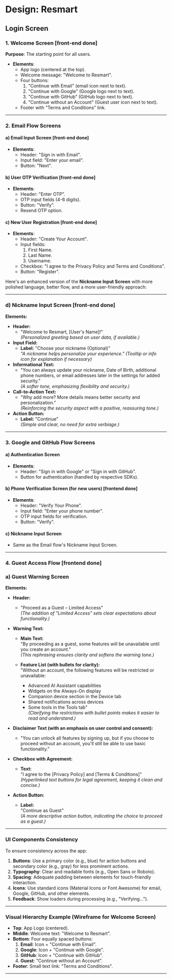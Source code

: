 # **Design: Resmart**

## **Login Screen**

### **1. Welcome Screen** [front-end done]
**Purpose**: The starting point for all users.
- **Elements**:
  - App logo (centered at the top).
  - Welcome message: "Welcome to Resmart".
  - Four buttons:
    1. "Continue with Email" (email icon next to text).
    2. "Continue with Google" (Google logo next to text).
    3. "Continue with GitHub" (GitHub logo next to text).
    4. "Continue without an Account" (Guest user icon next to text).
  - Footer with "Terms and Conditions" link.

---

### **2. Email Flow Screens**

#### a) **Email Input Screen**              [front-end done]
- **Elements**:
  - Header: "Sign in with Email".
  - Input field: "Enter your email".
  - Button: "Next".

#### b) **User OTP Verification**          [front-end done]
- **Elements**:
  - Header: "Enter OTP".
  - OTP input fields (4-6 digits).
  - Button: "Verify".
  - Resend OTP option.

#### c) **New User Registration**           [front-end done]
- **Elements**:
  - Header: "Create Your Account".
  - Input fields:
    1. First Name.
    2. Last Name.
    3. Username.
  - Checkbox: "I agree to the Privacy Policy and Terms and Conditions".
  - Button: "Register".

Here's an enhanced version of the **Nickname Input Screen** with more polished language, better flow, and a more user-friendly approach:

---

### **d) Nickname Input Screen**                [front-end done]

**Elements:**
- **Header:**  
   - "Welcome to Resmart, [User's Name]!"  
     _(Personalized greeting based on user data, if available.)_
- **Input Field:**  
   - **Label:** "Choose your nickname (Optional)"  
     _"A nickname helps personalize your experience."_
     _(Tooltip or info icon for explanation if necessary)_
- **Informational Text:**  
   - "You can always update your nickname, Date of Birth, additional phone numbers, or email addresses later in the settings for added security."  
     _(A softer tone, emphasizing flexibility and security.)_
- **Call-to-Action Text:**  
   - "Why add more? More details means better security and personalization."  
     _(Reinforcing the security aspect with a positive, reassuring tone.)_
- **Action Button:**  
   - **Label:** "Continue"  
     _(Simple and clear, no need for extra verbiage.)_

---

### **3. Google and GitHub Flow Screens**

#### a) **Authentication Screen**
- **Elements**:
  - Header: "Sign in with Google" or "Sign in with GitHub".
  - Button for authentication (handled by respective SDKs).

#### b) **Phone Verification Screen** (for new users) [frontend done]
- **Elements**:
  - Header: "Verify Your Phone".
  - Input field: "Enter your phone number".
  - OTP input fields for verification.
  - Button: "Verify".

#### c) **Nickname Input Screen**
- Same as the Email flow's Nickname Input Screen.

---

### **4. Guest Access Flow**                         [frontend done]

### **a) Guest Warning Screen** 

**Elements:**
- **Header:**  
   - "Proceed as a Guest – Limited Access"  
     _(The addition of "Limited Access" sets clear expectations about functionality.)_

- **Warning Text:**  
   - **Main Text:**  
     "By proceeding as a guest, some features will be unavailable until you create an account."  
     _(This rephrasing ensures clarity and softens the warning tone.)_

   - **Feature List (with bullets for clarity):**  
     "Without an account, the following features will be restricted or unavailable:  
     - Advanced AI Assistant capabilities  
     - Widgets on the Always-On display  
     - Companion device section in the Device tab  
     - Shared notifications across devices  
     - Some tools in the Tools tab"  
     _(Clarifying the restrictions with bullet points makes it easier to read and understand.)_

- **Disclaimer Text (with an emphasis on user control and consent):**  
   - "You can unlock all features by signing up, but if you choose to proceed without an account, you'll still be able to use basic functionality."

- **Checkbox with Agreement:**  
   - **Text:**  
     "I agree to the [Privacy Policy] and [Terms & Conditions]"  
     _(Hyperlinked text buttons for legal agreement, keeping it clean and concise.)_

- **Action Button:**  
   - **Label:**  
     "Continue as Guest"  
     _(A more descriptive action button, indicating the choice to proceed as a guest.)_

--- 

### **UI Components Consistency**
To ensure consistency across the app:
1. **Buttons**: Use a primary color (e.g., blue) for action buttons and secondary color (e.g., gray) for less prominent actions.
2. **Typography**: Clear and readable fonts (e.g., Open Sans or Roboto).
3. **Spacing**: Adequate padding between elements for touch-friendly interaction.
4. **Icons**: Use standard icons (Material Icons or Font Awesome) for email, Google, GitHub, and other elements.
5. **Feedback**: Show loaders during processing (e.g., "Verifying...").

---

### **Visual Hierarchy Example (Wireframe for Welcome Screen)**

- **Top**: App Logo (centered).
- **Middle**: Welcome text: "Welcome to Resmart".
- **Bottom**: Four equally spaced buttons:
  1. **Email**: Icon + "Continue with Email".
  2. **Google**: Icon + "Continue with Google".
  3. **GitHub**: Icon + "Continue with GitHub".
  4. **Guest**: "Continue without an Account".
- **Footer**: Small text link: "Terms and Conditions".

--- 
